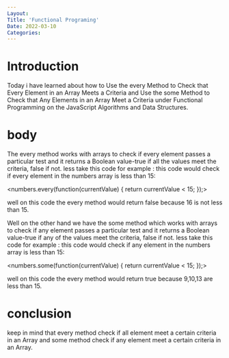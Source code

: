 ```yaml
---
Layout:
Title: 'Functional Programing'
Date: 2022-03-10
Categories:
---
```


# Introduction

Today i have learned about how to Use the every Method to Check that Every Element in an Array
Meets a Criteria and Use the some Method to Check that Any Elements in an Array Meet a Criteria
under Functional Programming on the JavaScript
Algorithms and Data Structures.

# body

The every method works with arrays to check if every element passes a particular test and it returns
a Boolean value-true if all the values meet the criteria, false if not.
less take this code for example :
this code would check if every element in the numbers array is less than 15:
<const numbers = [1,2,3,4,5,6,7,8,9,10,11,12,13,14,15,16];>

<numbers.every(function(currentValue) {
return currentValue < 15;
});>

well on this code the every method would return false because 16 is not less than 15.

Well on the other hand we have the some method which works with arrays to check if any element
passes a particular test and it returns a Boolean value-true if any of the values meet the criteria,
false if not.
less take this code for example :
this code would check if any element in the numbers array is less than 15:
<const numbers = [9,10,13,15,16,18,30];>

<numbers.some(function(currentValue) {
return currentValue < 15;
});>

well on this code the every method would return true because 9,10,13 are less than 15.

# conclusion

keep in mind that every method check if all element meet a certain criteria in an Array and
some method check if any element meet a certain criteria in an Array.
